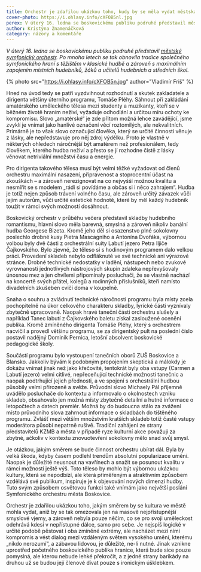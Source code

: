 ```yaml
---
title: Orchestr je zdařilou ukázkou toho, kudy by se měla vydat městská kultura
cover-photo: https://i.ohlasy.info/cXFOB5nl.jpg
perex: V úterý 16. ledna se boskovickému publiku podruhé představil městský symfonický orchestr.
author: Kristýna Znamenáčková
category: názory a komentáře
---
```


*V úterý 16. ledna se boskovickému publiku podruhé představil [městský symfonický orchestr](http://www.ohlasy.info/clanky/2017/05/novy-orchestr.html). Po mnoha letech se tak obnovila tradice společného symfonického hraní s těžištěm v klasické hudbě a zároveň s maximálním zapojením místních hudebníků, žáků a učitelů hudebních a středních škol.*

{% photo src="https://i.ohlasy.info/cXFOB5n.jpg" author="Vladimír Friš" %}

Hned na úvod tedy se patří vyzdvihnout rozhodnutí a skutek zakladatele a dirigenta většiny úterního programu, Tomáše Pléhy. Sáhnout při zakládání amatérského uměleckého tělesa mezi studenty a muzikanty, kteří se v běžném životě hraním neživí, vyžaduje odhodlání a určitou míru ochoty ke kompromisu. Slovo „amatérské“ je zde přitom možná lehce zavádějící, jsme zvyklí je vnímat jako hanlivé označení věcí roztomilých, ale nekvalitních. Primárně je to však slovo označující člověka, který se určité činnosti věnuje z lásky, ale nepředstavuje pro něj zdroj výdělku. Proto je vlastně v některých ohledech náročnější být amatérem než profesionálem, tedy člověkem, kterého hudba neživí a přesto se jí rozhodne čistě z lásky věnovat netriviální množství času a energie. 

Pro dirigenta takového tělesa musí být velmi těžké vyžadovat od členů orchestru maximální nasazení, připravenost a stoprocentní účast na zkouškách – a zároveň nerezignovat na co nejvyšší možnou kvalitu a nesmířit se s modelem „rádi si povídáme a občas si i něco zahrajem“. Hudba je totiž nejen způsob trávení volného času, ale zároveň určitý závazek vůči jejím autorům, vůči určité estetické hodnotě, které by měl každý hudebník toužit v rámci svých možností dosáhnout.

Boskovický orchestr v průběhu večera představil skladby hudebního romantismu, hlavní slovo měla barevná, smyslná a zároveň nikoliv banální hudba Georgese Bizeta. Kromě jeho děl si osazenstvo plné sokolovny poslechlo drobné kusy Pietra Mascagniho a Antonína Dvořáka, výbornou volbou byly dvě části z orchestrální suity Labutí jezero Petra Iljiče Čajkovského. Bylo zjevné, že těleso si s hodinovým programem dalo velkou práci. Provedení skladeb nebylo odfláknuté ve své technické ani výrazové stránce. Drobné technické nedostatky v ladění, nástupech nebo zvukové vyrovnanosti jednotlivých nástrojových skupin zdaleka nepřevyšovaly únosnou mez a jen chvílemi připomínaly posluchači, že se vlastně nachází na koncertě svých přátel, kolegů a rodinných příslušníků, kteří namísto divadelních zkušeben cvičí doma v koupelně. 

Snaha o souhru a zvládnutí technické náročnosti programu byla místy zcela pochopitelně na úkor celkového charakteru skladby, lyrické části vyznívaly zbytečně upracovaně. Naopak hravé taneční části orchestru slušely a například Tanec labutí z Čajkovského baletu získal zasloužené ocenění publika. Kromě zmíněného dirigenta Tomáše Pléhy, který s orchestrem nacvičil a provedl většinu programu, se za dirigentský pult na poslední číslo postavil nadějný Dominik Pernica, letošní absolvent boskovické pedagogické školy.

Součástí programu bylo vystoupení tanečních oborů ZUŠ Boskovice a Blansko. Jakkoliv bývám k podobným propojením skeptická a málokdy je dokážu vnímat jinak než jako křečovité, tentokrát byly oba vstupy (Carmen a Labutí jezero) velmi citlivé, nepřeceňující technické možnosti tanečnic a naopak podtrhující jejich přednosti, a ve spojení s orchestrální hudbou působily velmi přirozeně a svěže. Průvodní slovo Michaely Pál příjemně uvádělo posluchače do kontextu a informovalo o okolnostech vzniku skladeb, obsahovalo jen možná místy zbytečně detailní a hutné informace o letopočtech a datech premiér. Možná by do budoucna stálo za zvážení místo průvodního slova zahrnout informace o skladbách do tištěného programu. Zvlášť mezi větším množstvím kratších skladeb totiž časté vstupy moderátora působí nepatrně rušivě. Tradiční zahájení ze strany představitelů KZMB a města v případě ryze kulturní akce považuji za zbytné, ačkoliv v kontextu znovuotevření sokolovny mělo snad svůj smysl.

Je otázkou, jakým směrem se bude činnost orchestru ubírat dál. Byla by velká škoda, kdyby časem podlehl trendům absolutní popularizace umění. Naopak je důležité neusnout na vavřínech a snažit se posunout kvalitu v rámci možností ještě výš. Toto těleso by mohlo být výbornou ukázkou kultury, která se nepodbízí, ale která přiměřeným a atraktivním způsobem vzdělává své publikum, inspiruje je k objevování nových dimenzí hudby. Tuto svým způsobem osvětovou funkci také vnímám jako největší poslání Symfonického orchestru města Boskovice.

Orchestr je zdařilou ukázkou toho, jakým směrem by se kultura ve městě mohla vydat, aniž by se tak omezovala jen na masově nejpřístupnější smyslové vjemy, a zároveň nebyla pouze něčím, co se pro svoji uměleckost odehrává kdesi v nepřístupné dálce, samo pro sebe. Je nejspíš logické v určité podobě pěstovat i oba zmíněné extrémy, ale nacházet mezi nimi kompromis a vést dialog mezi vzdáleným světem vysokého umění, kterému „nikdo nerozumí“, a zábavou lidovou, je důležité, ne-li nutné. Jinak vznikne uprostřed početného boskovického publika hranice, která bude sice pouze pomyslná, ale kterou nebude lehké překročit, a z jedné strany barikády na druhou už se budou její členové dívat pouze s ironickým úšklebkem.
